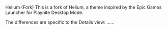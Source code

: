 Helium (Fork)
This is a fork of Helium, a theme inspired by the Epic Games Launcher for Playnite Desktop Mode.

The differences are specific to the Details view:
......

